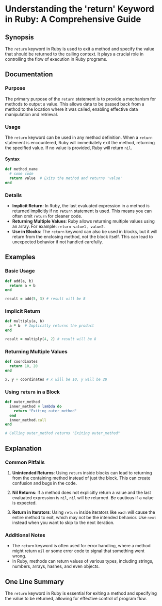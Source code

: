<!--
Meta Description: # Understanding the 'return' Keyword in Ruby: A Comprehensive Guide ## Synopsis The `return` keyword in Ruby is used to exit a method and specify the ...
Meta Keywords: return, ruby, method, value, will
-->

# Understanding the 'return' Keyword in Ruby: A Comprehensive Guide

## Synopsis
The `return` keyword in Ruby is used to exit a method and specify the value that should be returned to the calling context. It plays a crucial role in controlling the flow of execution in Ruby programs.

## Documentation
### Purpose
The primary purpose of the `return` statement is to provide a mechanism for methods to output a value. This allows data to be passed back from a method to the location where it was called, enabling effective data manipulation and retrieval.

### Usage
The `return` keyword can be used in any method definition. When a `return` statement is encountered, Ruby will immediately exit the method, returning the specified value. If no value is provided, Ruby will return `nil`.

#### Syntax
```ruby
def method_name
  # some code
  return value  # Exits the method and returns 'value'
end
```

### Details
- **Implicit Return**: In Ruby, the last evaluated expression in a method is returned implicitly if no `return` statement is used. This means you can often omit `return` for cleaner code.
- **Returning Multiple Values**: Ruby allows returning multiple values using an array. For example: `return value1, value2`.
- **Use in Blocks**: The `return` keyword can also be used in blocks, but it will return from the enclosing method, not the block itself. This can lead to unexpected behavior if not handled carefully.

## Examples
### Basic Usage
```ruby
def add(a, b)
  return a + b
end

result = add(5, 3) # result will be 8
```

### Implicit Return
```ruby
def multiply(a, b)
  a * b  # Implicitly returns the product
end

result = multiply(4, 2) # result will be 8
```

### Returning Multiple Values
```ruby
def coordinates
  return 10, 20
end

x, y = coordinates # x will be 10, y will be 20
```

### Using `return` in a Block
```ruby
def outer_method
  inner_method = lambda do
    return "Exiting outer_method"
  end
  inner_method.call
end

# Calling outer_method returns "Exiting outer_method"
```

## Explanation
### Common Pitfalls
1. **Unintended Returns**: Using `return` inside blocks can lead to returning from the containing method instead of just the block. This can create confusion and bugs in the code.
  
2. **Nil Returns**: If a method does not explicitly return a value and the last evaluated expression is `nil`, `nil` will be returned. Be cautious if a value is expected.

3. **Return in Iterators**: Using `return` inside iterators like `each` will cause the entire method to exit, which may not be the intended behavior. Use `next` instead when you want to skip to the next iteration.

### Additional Notes
- The `return` keyword is often used for error handling, where a method might return `nil` or some error code to signal that something went wrong.
- In Ruby, methods can return values of various types, including strings, numbers, arrays, hashes, and even objects.

## One Line Summary
The `return` keyword in Ruby is essential for exiting a method and specifying the value to be returned, allowing for effective control of program flow.